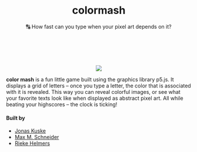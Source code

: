 <br>
<br>

<h1 align=center>colormash</h1>
<p align=center>🔠 How fast can you type when your pixel art depends on it?</p>

<br>
<br>
<br>
<br>

<p align=center><img src="https://media.giphy.com/media/sIIhZliB2McAo/giphy.gif"></p>

**color mash** is a fun little game built using the graphics library p5.js. It displays a grid of letters – once you type a letter, the color that is associated with it is revealed. This way you can reveal colorful images, or see what your favorite texts look like when displayed as abstract pixel art. All while beating your highscores – the clock is ticking!

#### Built by
* [Jonas Kuske](https://jonaskuske.com)
* [Max M. Schneider](https://maxmschneider.com)
* [Rieke Helmers](https://riekehelmers.com)
